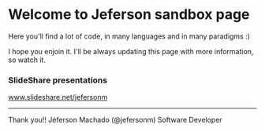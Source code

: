 <h1>Welcome to Jeferson sandbox page</h1>

Here you'll find a lot of code, in many languages and in many paradigms :)

I hope you enjoin it. I'll be always updating this page with more information, so watch it. 


<h3>SlideShare presentations</h3>

www.slideshare.net/jefersonm




--------------------------------------------------

Thank you!!
Jéferson Machado (@jefersonm)
Software Developer

